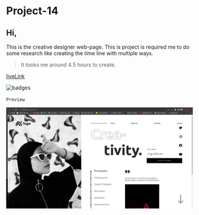 # Project-14

## Hi,

This is the creative designer web-page. This is project is required me to do some research like creating the time line with multiple ways.


> It tooks me around 4.5 hours to create.

[liveLink]("www.google.com")

![badges](https://img.shields.io/badge/Project-14-4.5hr-orange)

`Preview`

![Project Snapshot](https://github.com/ashutoshtiwari199/Project-14/blob/main/assets/Project-14.png)
